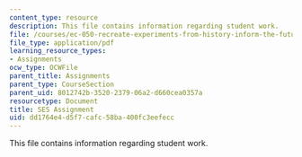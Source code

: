 ```yaml
---
content_type: resource
description: This file contains information regarding student work.
file: /courses/ec-050-recreate-experiments-from-history-inform-the-future-from-the-past-galileo-january-iap-2010/dd1764e4d5f7cafc58ba400fc3eefecc_MITEC_050IAP10_StudentWork.pdf
file_type: application/pdf
learning_resource_types:
- Assignments
ocw_type: OCWFile
parent_title: Assignments
parent_type: CourseSection
parent_uid: 8012742b-3520-2379-06a2-d660cea0357a
resourcetype: Document
title: SES Assignment
uid: dd1764e4-d5f7-cafc-58ba-400fc3eefecc
---
```

This file contains information regarding student work.


